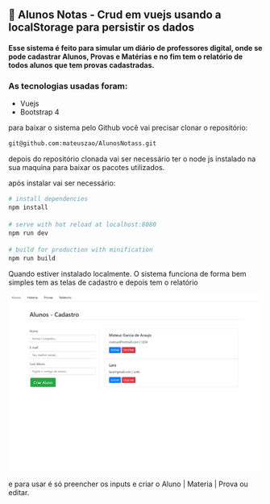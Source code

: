 ## :robot: Alunos Notas - Crud em vuejs usando a localStorage para persistir os dados

#### 	Esse sistema é feito para simular um diário de professores digital, onde se pode cadastrar Alunos, Provas e Matérias e no fim tem o relatório de todos alunos que tem provas cadastradas.

### As tecnologias usadas foram:  

- Vuejs
- Bootstrap 4 

para baixar o sistema pelo Github você vai precisar clonar o repositório:

```bash
git@github.com:mateuszao/AlunosNotass.git
```

depois do repositório clonada vai ser necessário ter o node js instalado na sua maquina para baixar os pacotes utilizados.

após instalar vai ser necessário:

``` bash
# install dependencies
npm install

# serve with hot reload at localhost:8080
npm run dev

# build for production with minification
npm run build
```


Quando estiver instalado localmente. O sistema funciona de forma bem simples tem as telas de cadastro e depois tem o relatório 

<img src='src/assets/imgRedme/tela-01-alunos-notas.png'>

e para usar é só preencher os inputs e criar o Aluno | Materia | Prova ou editar.
